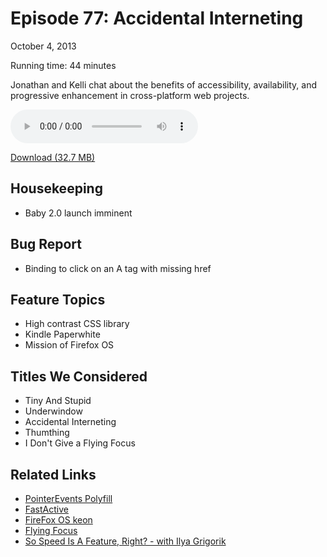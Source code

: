 Episode 77: Accidental Interneting
====
October 4, 2013

Running time: 44 minutes

Jonathan and Kelli chat about the benefits of accessibility, availability, and progressive enhancement in cross-platform web projects.

<audio preload="auto" controls>
	<source src="https://s3.amazonaws.com/nitch/Episode_77_Accidental_Interneting.mp3" type="audio/mpeg" />
    <source src="https://s3.amazonaws.com/nitch/Episode_77_Accidental_Interneting.ogg" type="audio/ogg" />
    Your browser does not support HTML5 audio. Please download the episode using the link below.
</audio>

[Download (32.7 MB)](https://s3.amazonaws.com/nitch/Episode_77_Accidental_Interneting.mp3 "Episode 77: Accidental Interneting")

## Housekeeping

* Baby 2.0 launch imminent

## Bug Report

* Binding to click on an A tag with missing href

## Feature Topics

* High contrast CSS library
* Kindle Paperwhite
* Mission of Firefox OS

## Titles We Considered

* Tiny And Stupid
* Underwindow
* Accidental Interneting
* Thumthing
* I Don't Give a Flying Focus

## Related Links

* [PointerEvents Polyfill](https://github.com/Polymer/PointerEvents)
* [FastActive](https://github.com/jonathanstark/FastActive)
* [FireFox OS keon](http://www.geeksphone.com/)
* [Flying Focus](http://www.flyingfocus.nl/GB/Home.aspx)
* [So Speed Is A Feature, Right? - with Ilya Grigorik](http://fsm.bdconf.com/podcast/so-speed-is-a-feature-right-with-ilya-grigorik)

